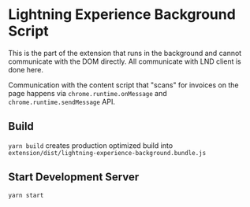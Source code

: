 # Lightning Experience Background Script
This is the part of the extension that runs in the background and cannot communicate with the DOM directly. All communicate with LND client is done here.

Communication with the content script that "scans" for invoices on the page happens via `chrome.runtime.onMessage` and `chrome.runtime.sendMessage` API.

## Build
`yarn build` creates production optimized build into `extension/dist/lightning-experience-background.bundle.js`

## Start Development Server
`yarn start`
